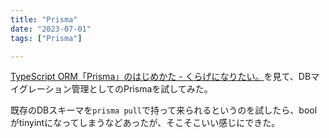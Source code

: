 ```yaml
---
title: "Prisma"
date: "2023-07-01"
tags: ["Prisma"]

---
```


[TypeScript ORM「Prisma」のはじめかた - くらげになりたい。](https://www.memory-lovers.blog/entry/2021/10/13/113000)を見て、DBマイグレーション管理としてのPrismaを試してみた。

既存のDBスキーマを`prisma pull`で持って来られるというのを試したら、boolがtinyintになってしまうなどあったが、そこそこいい感じにできた。

